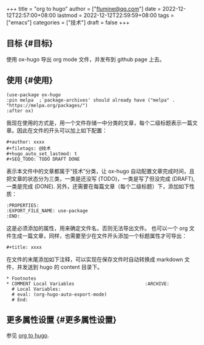 +++
title = "org to hugo"
author = ["flumine@qq.com"]
date = 2022-12-12T22:57:00+08:00
lastmod = 2022-12-12T22:59:59+08:00
tags = ["emacs"]
categories = ["技术"]
draft = false
+++

## 目标 {#目标}

使用 ox-hugo 导出 org mode 文件，并发布到 github page 上去。


## 使用 {#使用}

```elisp
(use-package ox-hugo
:pin melpa  ;`package-archives' should already have ("melpa" . "https://melpa.org/packages/")
:after ox)
```

我现在使用的方式是，用一个文件存储一中分类的文章，每个二级标题表示一篇文章。因此在文件的开头可以加上如下配置：

```elisp
#+author: xxxx
#+filetags: @技术
#+hugo_auto_set_lastmod: t
#+SEQ_TODO: TODO DRAFT DONE
```

表示本文件中的文章都属于“技术”分类，让 ox-hugo 自动配置文章完成时间，且把文章的状态分为三类，一类是还没写 (TODO)，一类是写了但没完成 (DRAFT), 一类是完成 (DONE).
另外，还需要在每篇文章（每个二级标题）下，添加如下性质：

```elisp
:PROPERTIES:
:EXPORT_FILE_NAME: use-package
:END:
```

这是必须添加的属性，用来确定文件名，否则无法导出文件。
也可以一个 org 文件生成一篇文章，同样，也需要至少在文件开头添加一个标题属性才可导出：

```elsip
#+title: xxxx
```

在文件的末尾添加如下注释，可以实现在保存文件时自动转换成 markdown 文件，并发送到 hugo 的 content 目录下。

```elisp
* Footnotes
* COMMENT Local Variables                          :ARCHIVE:
  # Local Variables:
  # eval: (org-hugo-auto-export-mode)
  # End:
```


## 更多属性设置 {#更多属性设置}

参见 [org to hugo](https://ox-hugo.scripter.co/doc/org-meta-data-to-hugo-front-matter/).

